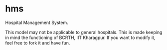 # hms
Hospital Management System.

This model may not be applicable to general hospitals. This is made keeping in mind the functioning of BCRTH, IIT Kharagpur. If you want to modify it, feel free to fork it and have fun.